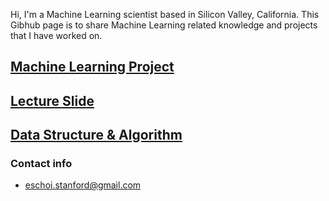 Hi, I'm a Machine Learning scientist based in Silicon Valley, California. 
This Gibhub page is to share Machine Learning related knowledge and projects that I have worked on.

## [Machine Learning Project](project/README.md)

## [Lecture Slide](lecture_slide/README.md)

## [Data Structure & Algorithm](algorithm/README.md)

### Contact info
- eschoi.stanford@gmail.com
